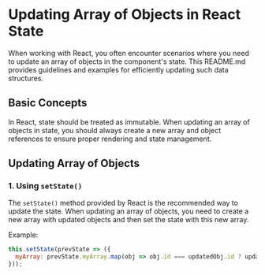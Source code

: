 # Updating Array of Objects in React State

When working with React, you often encounter scenarios where you need to update an array of objects in the component's state. This README.md provides guidelines and examples for efficiently updating such data structures.

## Basic Concepts

In React, state should be treated as immutable. When updating an array of objects in state, you should always create a new array and object references to ensure proper rendering and state management.

## Updating Array of Objects

### 1. Using `setState()`

The `setState()` method provided by React is the recommended way to update the state. When updating an array of objects, you need to create a new array with updated objects and then set the state with this new array.

Example:

```javascript
this.setState(prevState => ({
  myArray: prevState.myArray.map(obj => obj.id === updatedObj.id ? updatedObj : obj)
}));
